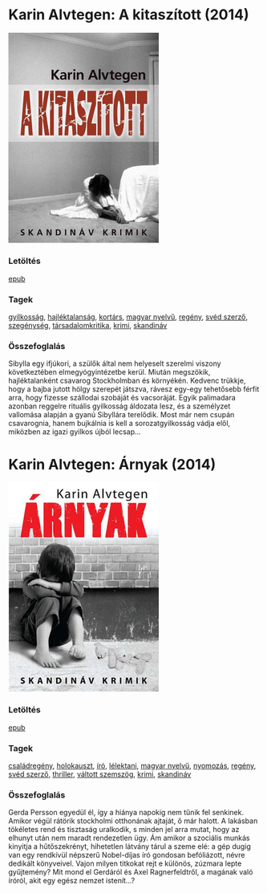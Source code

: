 # <a name="id_673">Karin Alvtegen: A kitaszított (2014)</a>
<img src="https://github.com/BercziSandor/calibre_lib/raw/main/libs/main/Karin%20Alvtegen/A%20kitaszitott%20%28673%29/cover.jpg" alt="cover" width="300"/>

### Letöltés
[epub](https://github.com/BercziSandor/calibre_lib/raw/main/libs/main/Karin%20Alvtegen/A%20kitaszitott%20%28673%29/A%20kitaszitott%20-%20Karin%20Alvtegen.epub)

### Tagek
[gyilkosság](https://github.com/berczisandor/calibre_lib/blob/main/libs/main/_tags/gyilkoss%c3%a1g.md), [hajléktalanság](https://github.com/berczisandor/calibre_lib/blob/main/libs/main/_tags/hajl%c3%a9ktalans%c3%a1g.md), [kortárs](https://github.com/berczisandor/calibre_lib/blob/main/libs/main/_tags/kort%c3%a1rs.md), [magyar nyelvű](https://github.com/berczisandor/calibre_lib/blob/main/libs/main/_tags/magyar%20nyelv%c5%b1.md), [regény](https://github.com/berczisandor/calibre_lib/blob/main/libs/main/_tags/reg%c3%a9ny.md), [svéd szerző](https://github.com/berczisandor/calibre_lib/blob/main/libs/main/_tags/sv%c3%a9d%20szerz%c5%91.md), [szegénység](https://github.com/berczisandor/calibre_lib/blob/main/libs/main/_tags/szeg%c3%a9nys%c3%a9g.md), [társadalomkritika](https://github.com/berczisandor/calibre_lib/blob/main/libs/main/_tags/t%c3%a1rsadalomkritika.md), [krimi](https://github.com/berczisandor/calibre_lib/blob/main/libs/main/_tags/krimi.md), [skandináv](https://github.com/berczisandor/calibre_lib/blob/main/libs/main/_tags/skandin%c3%a1v.md)

### Összefoglalás
<div>
<p>Sibylla egy ifjúkori, a szülők által nem helyeselt szerelmi viszony következtében elmegyógyintézetbe kerül. Miután megszökik, hajléktalanként csavarog Stockholmban és környékén. Kedvenc trükkje, hogy a bajba jutott hölgy szerepét játszva, rávesz egy-egy tehetősebb férfit arra, hogy fizesse szállodai szobáját és vacsoráját. Egyik palimadara azonban reggelre rituális gyilkosság áldozata lesz, és a személyzet vallomása alapján a gyanú Sibyllára terelődik. Most már nem csupán csavarognia, hanem bujkálnia is kell a sorozatgyilkosság vádja elől, miközben az igazi gyilkos újból lecsap…</p></div>


# <a name="id_676">Karin Alvtegen: Árnyak (2014)</a>
<img src="https://github.com/BercziSandor/calibre_lib/raw/main/libs/main/Karin%20Alvtegen/Arnyak%20%28676%29/cover.jpg" alt="cover" width="300"/>

### Letöltés
[epub](https://github.com/BercziSandor/calibre_lib/raw/main/libs/main/Karin%20Alvtegen/Arnyak%20%28676%29/Arnyak%20-%20Karin%20Alvtegen.epub)

### Tagek
[családregény](https://github.com/berczisandor/calibre_lib/blob/main/libs/main/_tags/csal%c3%a1dreg%c3%a9ny.md), [holokauszt](https://github.com/berczisandor/calibre_lib/blob/main/libs/main/_tags/holokauszt.md), [író](https://github.com/berczisandor/calibre_lib/blob/main/libs/main/_tags/%c3%adr%c3%b3.md), [lélektani](https://github.com/berczisandor/calibre_lib/blob/main/libs/main/_tags/l%c3%a9lektani.md), [magyar nyelvű](https://github.com/berczisandor/calibre_lib/blob/main/libs/main/_tags/magyar%20nyelv%c5%b1.md), [nyomozás](https://github.com/berczisandor/calibre_lib/blob/main/libs/main/_tags/nyomoz%c3%a1s.md), [regény](https://github.com/berczisandor/calibre_lib/blob/main/libs/main/_tags/reg%c3%a9ny.md), [svéd szerző](https://github.com/berczisandor/calibre_lib/blob/main/libs/main/_tags/sv%c3%a9d%20szerz%c5%91.md), [thriller](https://github.com/berczisandor/calibre_lib/blob/main/libs/main/_tags/thriller.md), [váltott szemszög](https://github.com/berczisandor/calibre_lib/blob/main/libs/main/_tags/v%c3%a1ltott%20szemsz%c3%b6g.md), [krimi](https://github.com/berczisandor/calibre_lib/blob/main/libs/main/_tags/krimi.md), [skandináv](https://github.com/berczisandor/calibre_lib/blob/main/libs/main/_tags/skandin%c3%a1v.md)

### Összefoglalás
<div>
<p>Gerda Persson egyedül él, így a hiánya napokig nem tűnik fel senkinek. Amikor végül rátörik stockholmi otthonának ajtaját, ő már halott. A lakásban tökéletes rend és tisztaság uralkodik, s minden jel arra mutat, hogy az elhunyt után nem maradt rendezetlen ügy. Ám amikor a szociális munkás kinyitja a hűtőszekrényt, hihetetlen látvány tárul a szeme elé: a gép dugig van egy rendkívül népszerű Nobel-díjas író gondosan befóliázott, névre dedikált könyveivel. Vajon milyen titkokat rejt e különös, zúzmara lepte gyűjtemény? Mit mond el Gerdáról és Axel Ragnerfeldtről, a magának való íróról, akit egy egész nemzet istenít…?</p></div>


